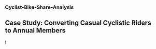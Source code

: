 ### Cyclist-Bike-Share-Analysis

## Case Study: Converting Casual Cyclistic Riders to Annual Members
!
